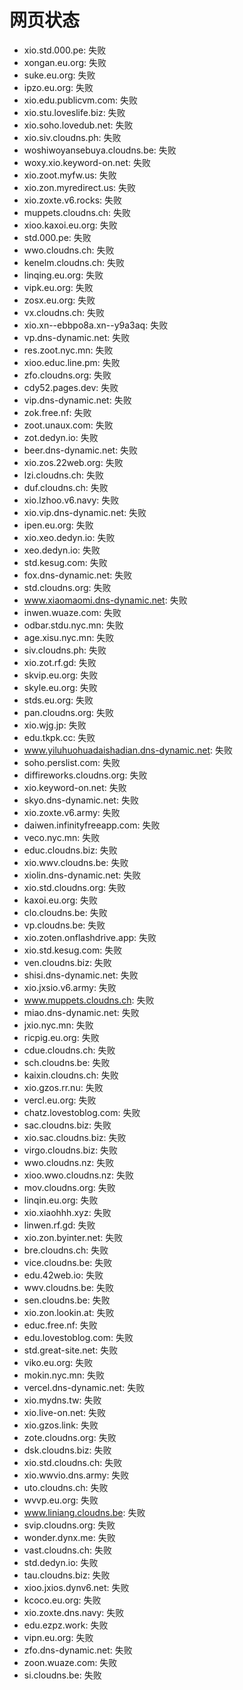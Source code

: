 # 网页状态
- xio.std.000.pe: 失败
- xongan.eu.org: 失败
- suke.eu.org: 失败
- ipzo.eu.org: 失败
- xio.edu.publicvm.com: 失败
- xio.stu.loveslife.biz: 失败
- xio.soho.lovedub.net: 失败
- xio.siv.cloudns.ph: 失败
- woshiwoyansebuya.cloudns.be: 失败
- woxy.xio.keyword-on.net: 失败
- xio.zoot.myfw.us: 失败
- xio.zon.myredirect.us: 失败
- xio.zoxte.v6.rocks: 失败
- muppets.cloudns.ch: 失败
- xioo.kaxoi.eu.org: 失败
- std.000.pe: 失败
- wwo.cloudns.ch: 失败
- kenelm.cloudns.ch: 失败
- linqing.eu.org: 失败
- vipk.eu.org: 失败
- zosx.eu.org: 失败
- vx.cloudns.ch: 失败
- xio.xn--ebbpo8a.xn--y9a3aq: 失败
- vp.dns-dynamic.net: 失败
- res.zoot.nyc.mn: 失败
- xioo.educ.line.pm: 失败
- zfo.cloudns.org: 失败
- cdy52.pages.dev: 失败
- vip.dns-dynamic.net: 失败
- zok.free.nf: 失败
- zoot.unaux.com: 失败
- zot.dedyn.io: 失败
- beer.dns-dynamic.net: 失败
- xio.zos.22web.org: 失败
- lzi.cloudns.ch: 失败
- duf.cloudns.ch: 失败
- xio.lzhoo.v6.navy: 失败
- xio.vip.dns-dynamic.net: 失败
- ipen.eu.org: 失败
- xio.xeo.dedyn.io: 失败
- xeo.dedyn.io: 失败
- std.kesug.com: 失败
- fox.dns-dynamic.net: 失败
- std.cloudns.org: 失败
- www.xiaomaomi.dns-dynamic.net: 失败
- inwen.wuaze.com: 失败
- odbar.stdu.nyc.mn: 失败
- age.xisu.nyc.mn: 失败
- siv.cloudns.ph: 失败
- xio.zot.rf.gd: 失败
- skvip.eu.org: 失败
- skyle.eu.org: 失败
- stds.eu.org: 失败
- pan.cloudns.org: 失败
- xio.wjg.jp: 失败
- edu.tkpk.cc: 失败
- www.yiluhuohuadaishadian.dns-dynamic.net: 失败
- soho.perslist.com: 失败
- diffireworks.cloudns.org: 失败
- xio.keyword-on.net: 失败
- skyo.dns-dynamic.net: 失败
- xio.zoxte.v6.army: 失败
- daiwen.infinityfreeapp.com: 失败
- veco.nyc.mn: 失败
- educ.cloudns.biz: 失败
- xio.wwv.cloudns.be: 失败
- xiolin.dns-dynamic.net: 失败
- xio.std.cloudns.org: 失败
- kaxoi.eu.org: 失败
- clo.cloudns.be: 失败
- vp.cloudns.be: 失败
- xio.zoten.onflashdrive.app: 失败
- xio.std.kesug.com: 失败
- ven.cloudns.biz: 失败
- shisi.dns-dynamic.net: 失败
- xio.jxsio.v6.army: 失败
- www.muppets.cloudns.ch: 失败
- miao.dns-dynamic.net: 失败
- jxio.nyc.mn: 失败
- ricpig.eu.org: 失败
- cdue.cloudns.ch: 失败
- sch.cloudns.be: 失败
- kaixin.cloudns.ch: 失败
- xio.gzos.rr.nu: 失败
- vercl.eu.org: 失败
- chatz.lovestoblog.com: 失败
- sac.cloudns.biz: 失败
- xio.sac.cloudns.biz: 失败
- virgo.cloudns.biz: 失败
- wwo.cloudns.nz: 失败
- xioo.wwo.cloudns.nz: 失败
- mov.cloudns.org: 失败
- linqin.eu.org: 失败
- xio.xiaohhh.xyz: 失败
- linwen.rf.gd: 失败
- xio.zon.byinter.net: 失败
- bre.cloudns.ch: 失败
- vice.cloudns.be: 失败
- edu.42web.io: 失败
- wwv.cloudns.be: 失败
- sen.cloudns.be: 失败
- xio.zon.lookin.at: 失败
- educ.free.nf: 失败
- edu.lovestoblog.com: 失败
- std.great-site.net: 失败
- viko.eu.org: 失败
- mokin.nyc.mn: 失败
- vercel.dns-dynamic.net: 失败
- xio.mydns.tw: 失败
- xio.live-on.net: 失败
- xio.gzos.link: 失败
- zote.cloudns.org: 失败
- dsk.cloudns.biz: 失败
- xio.std.cloudns.ch: 失败
- xio.wwvio.dns.army: 失败
- uto.cloudns.ch: 失败
- wvvp.eu.org: 失败
- www.liniang.cloudns.be: 失败
- svip.cloudns.org: 失败
- wonder.dynx.me: 失败
- vast.cloudns.ch: 失败
- std.dedyn.io: 失败
- tau.cloudns.biz: 失败
- xioo.jxios.dynv6.net: 失败
- kcoco.eu.org: 失败
- xio.zoxte.dns.navy: 失败
- edu.ezpz.work: 失败
- vipn.eu.org: 失败
- zfo.dns-dynamic.net: 失败
- zoon.wuaze.com: 失败
- si.cloudns.be: 失败
